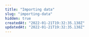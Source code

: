```yaml
---
title: "Importing data"
slug: "importing-data"
hidden: true
createdAt: "2022-01-21T19:32:35.138Z"
updatedAt: "2022-01-21T19:32:35.138Z"
---
```

